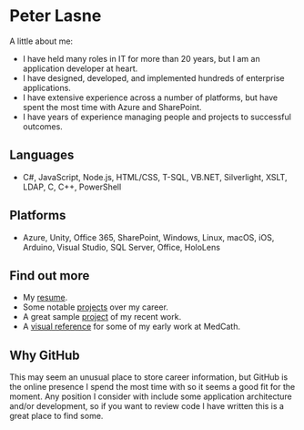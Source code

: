 # Peter Lasne

A little about me:
* I have held many roles in IT for more than 20 years, but I am an application developer at heart.
* I have designed, developed, and implemented hundreds of enterprise applications.
* I have extensive experience across a number of platforms, but have spent the most time with Azure and SharePoint.
* I have years of experience managing people and projects to successful outcomes.

## Languages

* C#, JavaScript, Node.js, HTML/CSS, T-SQL, VB.NET, Silverlight, XSLT, LDAP, C, C++, PowerShell

## Platforms

* Azure, Unity, Office 365, SharePoint, Windows, Linux, macOS, iOS, Arduino, Visual Studio, SQL Server, Office, HoloLens

## Find out more

* My [resume](resume.docx).
* Some notable [projects](projects.md) over my career.
* A great sample [project](https://github.com/plasne/Multi-Service-Availability) of my recent work.
* A [visual reference](visual.pdf) for some of my early work at MedCath.

## Why GitHub

This may seem an unusual place to store career information, but GitHub is the online presence I spend the most time with so it seems a good fit for the moment. Any position I consider with include some application architecture and/or development, so if you want to review code I have written this is a great place to find some.
